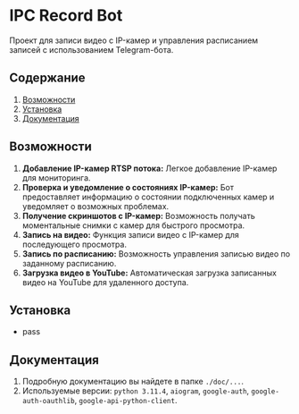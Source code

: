 # IPC Record Bot

Проект для записи видео с IP-камер и управления расписанием записей с использованием Telegram-бота.

## Содержание
1. [Возможности](#возможности)
2. [Установка](#установка)
3. [Документация](#документация)

## Возможности
1. **Добавление IP-камер RTSP потока:** Легкое добавление IP-камер для мониторинга.
2. **Проверка и уведомление о состояниях IP-камер:** Бот предоставляет информацию о состоянии подключенных камер и уведомляет о возможных проблемах.
3. **Получение скриншотов с IP-камер:** Возможность получать моментальные снимки с камер для быстрого просмотра.
4. **Запись на видео:** Функция записи видео с IP-камер для последующего просмотра.
5. **Запись по расписанию:** Возможность управления записью видео по заданному расписанию.
6. **Загрузка видео в YouTube:** Автоматическая загрузка записанных видео на YouTube для удаленного доступа.

## Установка
- pass

## Документация
1. Подробную документацию вы найдете в папке `./doc/...`.
2. Используемые версии: `python 3.11.4`, `aiogram`, `google-auth`, `google-auth-oauthlib`, `google-api-python-client`.